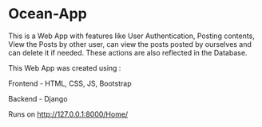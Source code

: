 # Ocean-App

This is a Web App with features like User Authentication, Posting contents, View the Posts by other user, can view the posts posted by ourselves and can delete it if needed. These actions are also reflected in the Database.

This Web App was created using :

Frontend - HTML, CSS, JS, Bootstrap

Backend - Django

Runs on http://127.0.0.1:8000/Home/

